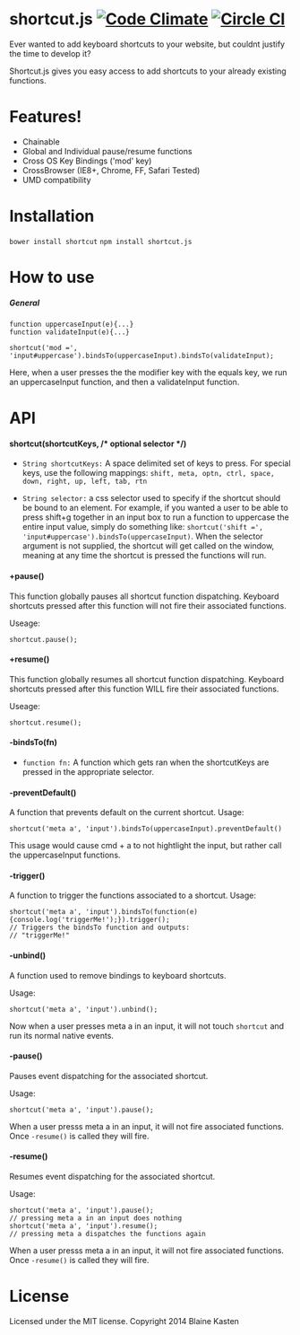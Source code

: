 
shortcut.js [![Code Climate](https://codeclimate.com/github/blainekasten/shortcut.js/badges/gpa.svg)](https://codeclimate.com/github/blainekasten/shortcut.js) [![Circle CI](https://circleci.com/gh/blainekasten/shortcut.js.svg?style=svg&circle-token=b2b27495568119b977fcf8088c679c721c49792b)](https://circleci.com/gh/blainekasten/shortcut.js)
============


Ever wanted to add keyboard shortcuts to your website, but couldnt justify the time to develop it?

Shortcut.js gives you easy access to add shortcuts to your already existing functions.

Features!
============

- Chainable
- Global and Individual pause/resume functions
- Cross OS Key Bindings ('mod' key)
- CrossBrowser (IE8+, Chrome, FF, Safari Tested)
- UMD compatibility

Installation
===========

`bower install shortcut`
`npm install shortcut.js`

How to use
===========

##### General

    function uppercaseInput(e){...}
    function validateInput(e){...}

    shortcut('mod =', 'input#uppercase').bindsTo(uppercaseInput).bindsTo(validateInput);

Here, when a user presses the the modifier key with the equals key, we run an uppercaseInput function, and then a validateInput function.

API
============

#### shortcut(shortcutKeys, /* optional selector */)

- `String shortcutKeys:` A space delimited set of keys to press. For special keys, use the following mappings:
`shift, meta, optn, ctrl, space, down, right, up, left, tab, rtn`

- `String selector:` a css selector used to specify if the shortcut should be bound to an element. For example, if you wanted a user to be able to press shift+g together in an input box to run a function to uppercase the entire input value, simply do something like: `shortcut('shift =', 'input#uppercase').bindsTo(uppercaseInput)`. When the selector argument is not supplied, the shortcut will get called on the window, meaning at any time the shortcut is pressed the functions will run.

#### +pause()

This function globally pauses all shortcut function dispatching. Keyboard shortcuts pressed after this function will not fire their associated functions.

Useage:

    shortcut.pause();
 
#### +resume()

This function globally resumes all shortcut function dispatching. Keyboard shortcuts pressed after this function WILL fire their associated functions.

Useage:

    shortcut.resume();


#### -bindsTo(fn)

- `function fn:` A function which gets ran when the shortcutKeys are pressed in the appropriate selector.

#### -preventDefault()

A function that prevents default on the current shortcut.
Usage:

    shortcut('meta a', 'input').bindsTo(uppercaseInput).preventDefault()

This usage would cause cmd + a to not hightlight the input, but rather call the uppercaseInput functions.

#### -trigger()

A function to trigger the functions associated to a shortcut.
Usage:

    shortcut('meta a', 'input').bindsTo(function(e){console.log('triggerMe!');}).trigger();
    // Triggers the bindsTo function and outputs:
    // "triggerMe!"

#### -unbind()

A function used to remove bindings to keyboard shortcuts.

Usage:

    shortcut('meta a', 'input').unbind();

Now when a user presses meta a in an input, it will not touch `shortcut` and run its normal native events.

#### -pause()

Pauses event dispatching for the associated shortcut.

Usage:

    shortcut('meta a', 'input').pause();

When a user presss meta a in an input, it will not fire associated functions. Once `-resume()` is called they will fire.

#### -resume()

Resumes event dispatching for the associated shortcut.

Usage:

    shortcut('meta a', 'input').pause();
    // pressing meta a in an input does nothing
    shortcut('meta a', 'input').resume();
    // pressing meta a dispatches the functions again

When a user presss meta a in an input, it will not fire associated functions. Once `-resume()` is called they will fire.


License
===========
Licensed under the MIT license. Copyright 2014 Blaine Kasten

